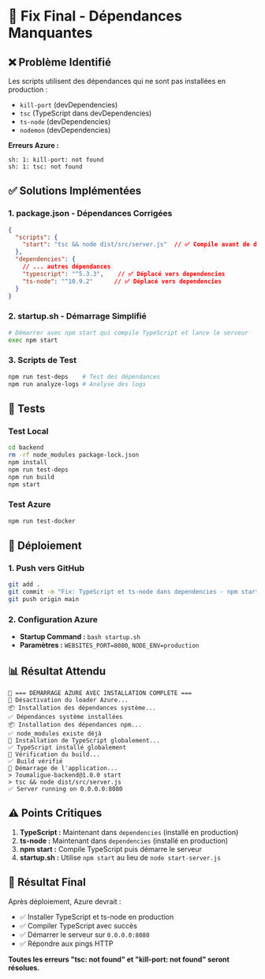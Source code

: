 # 🎯 Fix Final - Dépendances Manquantes

## ❌ Problème Identifié

Les scripts utilisent des dépendances qui ne sont pas installées en production :
- `kill-port` (devDependencies)
- `tsc` (TypeScript dans devDependencies)
- `ts-node` (devDependencies)
- `nodemon` (devDependencies)

**Erreurs Azure :**
```
sh: 1: kill-port: not found
sh: 1: tsc: not found
```

## ✅ Solutions Implémentées

### 1. **package.json** - Dépendances Corrigées
```json
{
  "scripts": {
    "start": "tsc && node dist/src/server.js"  // ✅ Compile avant de démarrer
  },
  "dependencies": {
    // ... autres dépendances
    "typescript": "^5.3.3",    // ✅ Déplacé vers dependencies
    "ts-node": "^10.9.2"      // ✅ Déplacé vers dependencies
  }
}
```

### 2. **startup.sh** - Démarrage Simplifié
```bash
# Démarrer avec npm start qui compile TypeScript et lance le serveur
exec npm start
```

### 3. **Scripts de Test**
```bash
npm run test-deps    # Test des dépendances
npm run analyze-logs # Analyse des logs
```

## 🧪 Tests

### Test Local
```bash
cd backend
rm -rf node_modules package-lock.json
npm install
npm run test-deps
npm run build
npm start
```

### Test Azure
```bash
npm run test-docker
```

## 🚀 Déploiement

### 1. Push vers GitHub
```bash
git add .
git commit -m "Fix: TypeScript et ts-node dans dependencies - npm start compile et démarre"
git push origin main
```

### 2. Configuration Azure
- **Startup Command :** `bash startup.sh`
- **Paramètres :** `WEBSITES_PORT=8080`, `NODE_ENV=production`

## 📊 Résultat Attendu

```
🚀 === DÉMARRAGE AZURE AVEC INSTALLATION COMPLÈTE ===
🔧 Désactivation du loader Azure...
📦 Installation des dépendances système...
✅ Dépendances système installées
📦 Installation des dépendances npm...
✅ node_modules existe déjà
🔧 Installation de TypeScript globalement...
✅ TypeScript installé globalement
🔨 Vérification du build...
✅ Build vérifié
🚀 Démarrage de l'application...
> 7oumaligue-backend@1.0.0 start
> tsc && node dist/src/server.js
✅ Server running on 0.0.0.0:8080
```

## ⚠️ Points Critiques

1. **TypeScript :** Maintenant dans `dependencies` (installé en production)
2. **ts-node :** Maintenant dans `dependencies` (installé en production)
3. **npm start :** Compile TypeScript puis démarre le serveur
4. **startup.sh :** Utilise `npm start` au lieu de `node start-server.js`

## 🎯 Résultat Final

Après déploiement, Azure devrait :
- ✅ Installer TypeScript et ts-node en production
- ✅ Compiler TypeScript avec succès
- ✅ Démarrer le serveur sur `0.0.0.0:8080`
- ✅ Répondre aux pings HTTP

**Toutes les erreurs "tsc: not found" et "kill-port: not found" seront résolues.** 